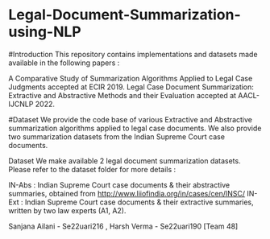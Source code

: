 # Legal-Document-Summarization-using-NLP

#Introduction
This repository contains implementations and datasets made available in the following papers :

A Comparative Study of Summarization Algorithms Applied to Legal Case Judgments accepted at ECIR 2019.
Legal Case Document Summarization: Extractive and Abstractive Methods and their Evaluation accepted at AACL-IJCNLP 2022.

#Dataset
We provide the code base of various Extractive and Abstractive summarization algorithms applied to legal case documents. We also provide two summarization datasets from the Indian Supreme Court case documents.

Dataset
We make available 2 legal document summarization datasets. Please refer to the dataset folder for more details :

IN-Abs : Indian Supreme Court case documents & their abstractive summaries, obtained from http://www.liiofindia.org/in/cases/cen/INSC/
IN-Ext : Indian Supreme Court case documents & their extractive summaries, written by two law experts (A1, A2).

Sanjana Ailani - Se22uari216 , Harsh Verma - Se22uari190 [Team 48] 
